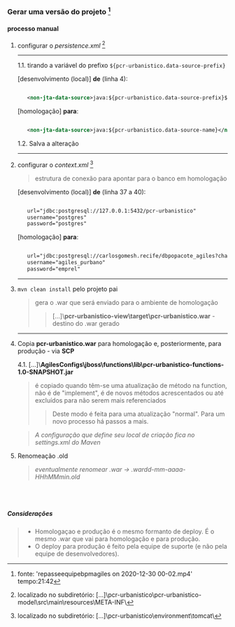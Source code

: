 
### Gerar uma versão do projeto [^1]

#### processo manual
  
 <!--  > antes parar o tomcat -->

1. configurar o _persistence.xml_ [^2]  
   ***
   1.1. tirando a variável do prefixo `${pcr-urbanistico.data-source-prefix}`  

      [desenvolvimento (local)] **de** (linha 4):
      ```xml

         <non-jta-data-source>java:${pcr-urbanistico.data-source-prefix}${pcr-urbanistico.data-source-name}</non-jta-data-source>

      ```
      [homologação] **para**:
      ```xml

         <non-jta-data-source>java:${pcr-urbanistico.data-source-name}</non-jta-data-source>

      ```
  
   1.2. Salva a alteração  
   ***
   
1. configurar o _context.xml_ [^3]  

      > estrutura de conexão para apontar para o banco em homologação

      [desenvolvimento (local)] **de** (linha 37 a 40):
      ```xml

         url="jdbc:postgresql://127.0.0.1:5432/pcr-urbanistico"
         username="postgres"
         password="postgres"

      ```
      [homologação] **para**:
      ```xml

         url="jdbc:postgresql://carlosgomesh.recife/dbpopacote_agiles?charSet-UTF-8"
         username="agiles_purbano"
         password="emprel"

      ```
   
   ***

1. `mvn clean install`  pelo projeto pai

   > gera o .war que será enviado para o ambiente de homologação
   >> \[...]\\**pcr-urbanistico-view\target\pcr-urbanistico.war** - destino do .war gerado
   <!-- também é gerado algum .jar, exemplo o pcr-urbanistico-functions-1.0-SNAPSHOT.jar -->
   
   ***

1. Copia **pcr-urbanistico.war** para homologação e, posteriormente, para produção - via **SCP**  

    4.1.  \[...]\\**AgilesConfigs\jboss\functions\lib\pcr-urbanistico-functions-1.0-SNAPSHOT.jar**  
      >  é copiado quando têm-se uma atualização de método na function, não é de "implement", é de novos métodos acrescentados ou até excluídos para não serem mais referenciados
      >> Deste modo é feita para uma atualização "normal". Para um novo processo há passos a mais.

      > _A configuração que define seu local de criação fica no settings.xml do Maven_

1. Renomeação <nome-war>.old
    > _eventualmente renomear  .war  ->  .wardd-mm-aaaa-HHhMMmin.old_

<br></br>
##### Considerações

  > - Homologaçao e produção é o mesmo formanto de deploy. É o mesmo .war que vai para homologação e para produção.  
  > - O deploy para produção é feito pela equipe de suporte (e não pela equipe de desenvolvedores).
  


[^1]: fonte: 'repasseequipebpmagiles on 2020-12-30 00-02.mp4' tempo:21:42
[^2]: localizado no subdiretório:  \[...]\pcr-urbanistico\pcr-urbanistico-model\src\main\resources\META-INF\
[^3]: localizado no subdiretório:  \[...]\pcr-urbanistico\environment\tomcat\
<!-- só conf. local ?! C:\Users\thiagopacheco\Documents\desenvolvimento\bpm\workspace\Servers\Tomcat 6.0 jdk 1.6_26-config\context.xml -->
